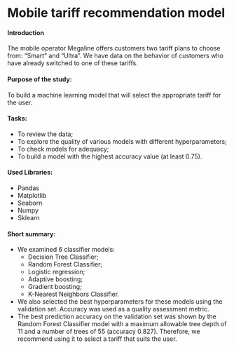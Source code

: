 # Mobile tariff recommendation model

#### Introduction

The mobile operator Megaline offers customers two tariff plans to choose from: “Smart” and “Ultra”. We have data on the behavior of customers who have already switched to one of these tariffs.

#### Purpose of the study:

To build a machine learning model that will select the appropriate tariff for the user.

#### Tasks:
- To review the data;
- To explore the quality of various models with different hyperparameters;
- To check models for adequacy;
- To build a model with the highest accuracy value (at least 0.75).

#### Used Libraries:
- Pandas
- Matplotlib
- Seaborn
- Numpy
- Sklearn

#### Short summary:
- We examined 6 classifier models:
  - Decision Tree Classifier;
  - Random Forest Classifier;
  - Logistic regression;
  - Adaptive boosting;
  - Gradient boosting;
  - K-Nearest Neighbors Classifier.
- We also selected the best hyperparameters for these models using the validation set. Accuracy was used as a quality assessment metric.
- The best prediction accuracy on the validation set was shown by the Random Forest Classifier model with a maximum allowable tree depth of 11 and a number of trees of 55 (accuracy 0.827). Therefore, we recommend using it to select a tariff that suits the user.
